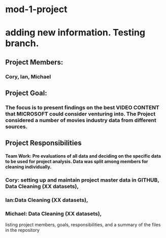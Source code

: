 # mod-1-project
# adding new information.  Testing branch.

## Project Members: 
### Cory, Ian, Michael

## Project Goal: 
### The focus is to present findings on the best VIDEO CONTENT that MICROSOFT could consider venturing into. The Project considered a number of movies industry data from different sources. 

## Project Responsibilities 

#### Team Work:  Pre evaluations of all data and deciding on the specific data to be used for project analysis. Data was split among members for cleaning individually.
### Cory: setting up and maintain project master data in GITHUB, Data Cleaning (XX datasets),
### Ian:Data Cleaning (XX datasets),
### Michael: Data Cleaning (XX datasets),

 listing project members, goals, responsibilities, and a summary of the files in the repository
